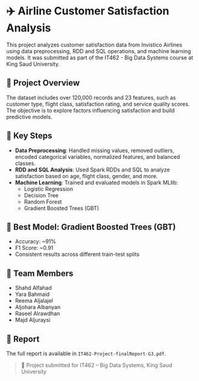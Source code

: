 
# ✈️ Airline Customer Satisfaction Analysis

This project analyzes customer satisfaction data from Invistico Airlines using data preprocessing, RDD and SQL operations, and machine learning models. It was submitted as part of the IT462 - Big Data Systems course at King Saud University.

## 📌 Project Overview

The dataset includes over 120,000 records and 23 features, such as customer type, flight class, satisfaction rating, and service quality scores. The objective is to explore factors influencing satisfaction and build predictive models.

## 🧹 Key Steps
- **Data Preprocessing**: Handled missing values, removed outliers, encoded categorical variables, normalized features, and balanced classes.
- **RDD and SQL Analysis**: Used Spark RDDs and SQL to analyze satisfaction based on age, flight class, gender, and more.
- **Machine Learning**: Trained and evaluated models in Spark MLlib:
  - Logistic Regression
  - Decision Tree
  - Random Forest
  - Gradient Boosted Trees (GBT)

## 🎯 Best Model: Gradient Boosted Trees (GBT)
- Accuracy: ~91%
- F1 Score: ~0.91
- Consistent results across different train-test splits

## 👥 Team Members
- Shahd Alfahad
- Yara Bahmaid
- Reema Aljalajel
- Aljohara Albanyan
- Raseel Alrawdhan
- Majd Aljuraysi

## 📄 Report
The full report is available in `IT462-Project-finalReport-G3.pdf`.

> 🏫 Project submitted for IT462 – Big Data Systems, King Saud University
